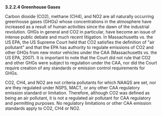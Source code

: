 **3.2.2.4 Greenhouse Gases**

Carbon dioxide (CO2), methane (CH4), and NO2 are all naturally
occurring greenhouse gases (GHGs) whose concentrations in the
atmosphere have increased as a result of human activities since
the dawn of the industrial revolution. GHGs in general and CO2 in
particular, have become an issue of intense public debate and much
recent litigation. In Massachusetts vs. the US EPA, the US Supreme
Court held that CO2 satisfies the definition of "air pollutant" and
that the EPA has authority to regulate emissions of CO2 and other
GHGs from new motor vehicles under the CAA (Massachusetts vs. the
US EPA, 2007). It is important to note that the Court did not rule
that CO2 and other GHGs were subject to regulation under the CAA,
nor did the Court require creation of any standards or emission
control requirements for GHGs.

CO2, CH4, and NO2 are not criteria pollutants for which NAAQS are set,
nor are they regulated under NSPS, MACT, or any other CAA regulatory
emission standard or limitation. Therefore, although CO2 was defined
as being an air pollutant, it is not a regulated air pollutant for
CAA regulatory and permitting purposes. No regulatory limitations or
other CAA emission standards apply to CO2, CH4 or NO2.